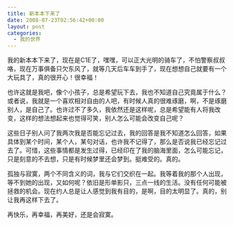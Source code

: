 ```yaml
---
title: 新本本下来了
date: 2008-07-23T02:56:42+00:00
layout: post
categories:
  - 我的世界
---
```


我的新本本下来了，现在是C1E了，嘿嘿，可以正大光明的骑车了，不怕警察叔叔咯，现在万事俱备只欠东风了，就等几天后车车到手了，现在想想自己就要有一个大玩具了，真的很开心！很幸福！

也许这就是我吧，像个小孩子，总是希望玩下去，我也不知道自己究竟属于什么？或者说，我就是一个喜欢相对自由的人吧，有时候人真的很难琢磨，啊，不是琢磨别人，是自己了。也许过不了多久，我依然还是这样呢，总是希望能有人将我改变，这样的想法想起来也觉得可笑，别人怎么可能会改变自己呢？

这些日子别人问了我两次我是否能忘记过去，我的回答是我不知道怎么回答，如果具体到某个时间，某个人，某句对话，也许我不记得了，那么是否说我已经忘记过去了。可惜，这些事情都是发生过得，已经印在了我的脑海里面，怎么可能忘记，只是刻意的不去想，只是有时候梦里还会梦到。挺难受的。真的。

孤独与寂寞，两个不同含义的词，我与它们交织在一起。我等着我的那个人出现，等不到她的出现，又如何呢？依旧是形单影只，三点一线的生活。没有任何可能被拯救的机会。现在约人总是让人感觉到我有目的，是啊，目的太明显了。真的，别让我再这样下去了。

再快乐，再幸福，再美好，还是会寂寞。